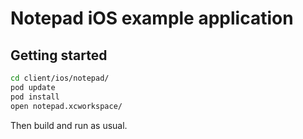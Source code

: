 # Notepad iOS example application

## Getting started

```bash
cd client/ios/notepad/
pod update
pod install
open notepad.xcworkspace/
```

Then build and run as usual.
